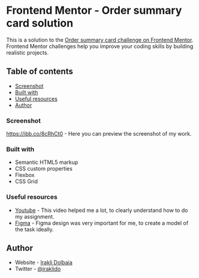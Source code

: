 # Frontend Mentor - Order summary card solution

This is a solution to the [Order summary card challenge on Frontend Mentor](https://www.frontendmentor.io/challenges/order-summary-component-QlPmajDUj). Frontend Mentor challenges help you improve your coding skills by building realistic projects. 

## Table of contents

- [Screenshot](#screenshot)
- [Built with](#built-with)
- [Useful resources](#useful-resources)
- [Author](#author)

### Screenshot

https://ibb.co/8cRhCt0 - Here you can preview the screenshot of my work.

### Built with

- Semantic HTML5 markup
- CSS custom properties
- Flexbox
- CSS Grid

### Useful resources

- [Youtube](https://www.youtube.com/watch?v=_e09_d3ggAE) - This video helped me a lot, to clearly understand how to do my assignment.
- [Figma](https://www.figma.com/file/6p3ofsbwTEuB4gJFgqr3KV/order-summary-component?node-id=0%3A191&t=UqDzDaJLPCV6gxWF-0) - Figma design was very important for me, to create a model of the task ideally.

## Author

- Website - [Irakli Dolbaia](https://codepen.io/Irakli1/pen/yLpaWBP)
- Twitter - [@iraklido](https://twitter.com/iraklido)
